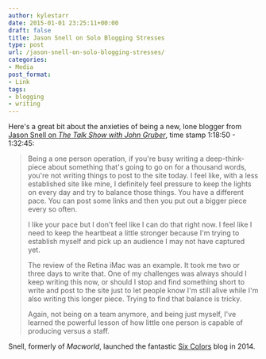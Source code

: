 ```yaml
---
author: kylestarr
date: 2015-01-01 23:25:11+00:00
draft: false
title: Jason Snell on Solo Blogging Stresses
type: post
url: /jason-snell-on-solo-blogging-stresses/
categories:
- Media
post_format:
- Link
tags:
- blogging
- writing
---
```


Here's a great bit about the anxieties of being a new, lone blogger from [Jason Snell on _The Talk Show with John Gruber_](https://itunes.apple.com/us/podcast/the-talk-show-with-john-gruber/id528458508?mt=2&i=328635831), time stamp 1:18:50 - 1:32:45:



<blockquote>Being a one person operation, if you're busy writing a deep-think-piece about something that's going to go on for a thousand words, you're not writing things to post to the site today. I feel like, with a less established site like mine, I definitely feel pressure to keep the lights on every day and try to balance those things. You have a different pace. You can post some links and then you put out a bigger piece every so often.

I like your pace but I don't feel like I can do that right now. I feel like I need to keep the heartbeat a little stronger because I'm trying to establish myself and pick up an audience I may not have captured yet.

The review of the Retina iMac was an example. It took me two or three days to write that. One of my challenges was always should I keep writing this now, or should I stop and find something short to write and post to the site just to let people know I'm still alive while I'm also writing this longer piece. Trying to find that balance is tricky.

Again, not being on a team anymore, and being just myself, I've learned the powerful lesson of how little one person is capable of producing versus a staff.</blockquote>



Snell, formerly of _Macworld_, launched the fantastic [Six Colors](http://sixcolors.com) blog in 2014.
